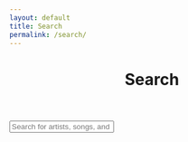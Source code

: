 ```yaml
---
layout: default
title: Search
permalink: /search/
---
```


<div class="post-content-area">
  <header class="post-header">
    <h1 class="post-title">Search</h1>
  </header>
  
  <div class="post-body">
    <div class="search-container">
      <input type="text" id="search-input" placeholder="Search for artists, songs, and more...">
      <ul id="search-results"></ul>
    </div>
  </div>
</div>

<!-- 검색 기능을 위한 스크립트 (이 페이지에서만 로드) -->
<script src="https://unpkg.com/simple-jekyll-search@1.10.0/dest/simple-jekyll-search.min.js"></script>
<script>
  var sjs = SimpleJekyllSearch({
    searchInput: document.getElementById('search-input'),
    resultsContainer: document.getElementById('search-results'),
    json: '/search.json',
    searchResultTemplate: '<li class="search-result-item"><a href="{url}"><h4>{title}</h4><p>{excerpt}</p><span class="search-result-date">{date}</span></a></li>',
    noResultsText: '<li>No results found.</li>',
    limit: 10,
    fuzzy: false
  });
</script>
